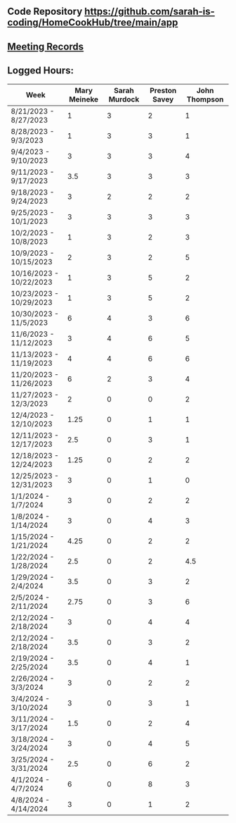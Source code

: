 ## Code Repository https://github.com/sarah-is-coding/HomeCookHub/tree/main/app

## [Meeting Records](Meeting%20Record.md)

## Logged Hours:
| Week | Mary Meineke | Sarah Murdock | Preston Savey | John Thompson |
| ----------- | ----------- | ----------- | ----------- | ----------- |
| 8/21/2023 - 8/27/2023 | 1 | 3 | 2 | 1 |
| 8/28/2023 - 9/3/2023 | 1 | 3 | 3 | 1 |
| 9/4/2023 - 9/10/2023 | 3 | 3 | 3 | 4 |
| 9/11/2023 - 9/17/2023 | 3.5 | 3 | 3 | 3 |
| 9/18/2023 - 9/24/2023 | 3 | 2 | 2 | 2 |
| 9/25/2023 - 10/1/2023 | 3 | 3 | 3 | 3 |
| 10/2/2023 - 10/8/2023 | 1 | 3 | 2 | 3 |
| 10/9/2023 - 10/15/2023 | 2 | 3 | 2 | 5 |
| 10/16/2023 - 10/22/2023 | 1 | 3 | 5 | 2 |
| 10/23/2023 - 10/29/2023 | 1 | 3 | 5 | 2 |
| 10/30/2023 - 11/5/2023 | 6 | 4 | 3 | 6 |
| 11/6/2023 - 11/12/2023 | 3 | 4 | 6 | 5 |
| 11/13/2023 - 11/19/2023 | 4 | 4 | 6 | 6 |
| 11/20/2023 - 11/26/2023 | 6 | 2 | 3 | 4 |
| 11/27/2023 - 12/3/2023 | 2 | 0 | 0 | 2 |
| 12/4/2023 - 12/10/2023 | 1.25 | 0 | 1 | 1 |
| 12/11/2023 - 12/17/2023 | 2.5 | 0 | 3 | 1 |
| 12/18/2023 - 12/24/2023 | 1.25 | 0 | 2 | 2 |
| 12/25/2023 - 12/31/2023 | 3 | 0 | 1 | 0 |
| 1/1/2024 - 1/7/2024 | 3 | 0 | 2 | 2 |
| 1/8/2024 - 1/14/2024 | 3 | 0 | 4 | 3 |
| 1/15/2024 - 1/21/2024 | 4.25 | 0 | 2 | 2 |
| 1/22/2024 - 1/28/2024 | 2.5 | 0 | 2 | 4.5 |
| 1/29/2024 - 2/4/2024 | 3.5 | 0 | 3 | 2 |
| 2/5/2024 - 2/11/2024 | 2.75 | 0 | 3 | 6 |
| 2/12/2024 - 2/18/2024 | 3 | 0 | 4 | 4 |
| 2/12/2024 - 2/18/2024 | 3.5 | 0 | 3 | 2 |
| 2/19/2024 - 2/25/2024 | 3.5 | 0 | 4 | 1 |
| 2/26/2024 - 3/3/2024 | 3 | 0 | 2| 2 |
| 3/4/2024 - 3/10/2024 | 3 | 0 | 3 | 1 |
| 3/11/2024 - 3/17/2024 | 1.5 | 0 | 2 | 4 |
| 3/18/2024 - 3/24/2024 | 3 | 0 | 4 | 5 |
| 3/25/2024 - 3/31/2024 | 2.5 | 0 | 6 | 2 |
| 4/1/2024 - 4/7/2024 | 6 | 0 | 8 | 3 |
| 4/8/2024 - 4/14/2024 | 3 | 0 | 1 | 2 |
